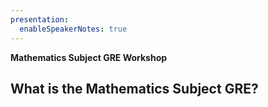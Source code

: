 ```yaml
---
presentation:
  enableSpeakerNotes: true
---
```


<!-- slide -->

**Mathematics Subject GRE Workshop**


<!-- slide -->

**What is the Mathematics Subject GRE?**
- 
